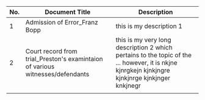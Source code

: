 | No. | Document Title | Description |
| --- | --- |  --- |
| 1 | Admission of Error_Franz Bopp  | this is my description 1 | 
| 2 | Court record from trial_Preston's examintaion of various witnesses/defendants | this is my very long description 2 which pertains to the topic of the ... however, it is nkjne kjnrgkejn kjnkjngre kjnkjnrge kjnkjnger knkjnegr  | 
|  |  | 
